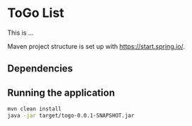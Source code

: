 # ToGo List
This is ... 

Maven project structure is set up with https://start.spring.io/.

## Dependencies

## Running the application
```bash
mvn clean install
java -jar target/togo-0.0.1-SNAPSHOT.jar
```
